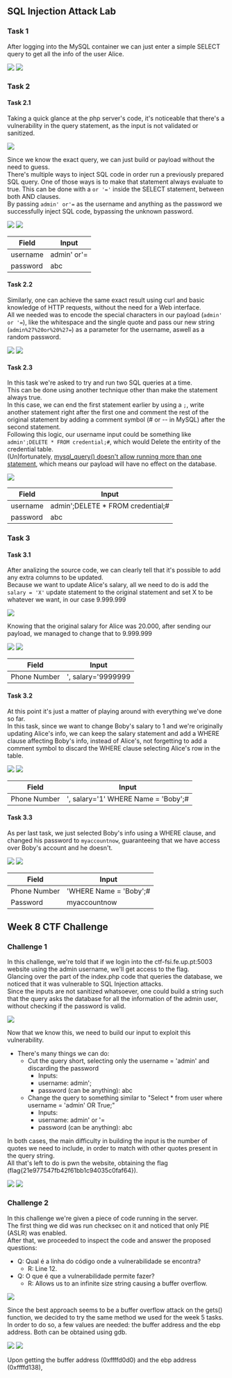 ## SQL Injection Attack Lab

### Task 1

After logging into the MySQL container we can just enter a simple SELECT query to get all the info of the user Alice.

<img src="https://cdn.discordapp.com/attachments/1021902913079103488/1044215513313710150/image.png">
<img src="https://cdn.discordapp.com/attachments/1021902913079103488/1044215577335562260/image.png">

### Task 2
#### Task 2.1

Taking a quick glance at the php server's code, it's noticeable that there's a vulnerability in the query statement, as the input is not validated or sanitized.

<img src="https://cdn.discordapp.com/attachments/1021902913079103488/1044218107729809468/image.png">

Since we know the exact query, we can just build or payload without the need to guess. <br>
There's multiple ways to inject SQL code in order run a previously prepared SQL query. One of those ways is to make that statement always evaluate to true. This can be done with a `or '='` inside the SELECT statement, between both AND clauses. <br>
By passing `admin' or'=` as the username and anything as the password we successfully inject SQL code, bypassing the unknown password.

<img src="https://cdn.discordapp.com/attachments/1021902913079103488/1044217583706054666/image.png">
<img src="https://cdn.discordapp.com/attachments/1021902913079103488/1044217714153111583/image.png">

| Field | Input |
| --- | --- |
| username | admin' or'= |
| password | abc |

#### Task 2.2

Similarly, one can achieve the same exact result using curl and basic knowledge of HTTP requests, without the need for a Web interface. <br>
All we needed was to encode the special characters in our payload (`admin' or '=`), like the whitespace and the single quote and pass our new string (`admin%27%20or%20%27=`) as a parameter for the username, aswell as a random password. 

<img src="https://cdn.discordapp.com/attachments/1021902913079103488/1045412814539456512/image.png">
<img src="https://cdn.discordapp.com/attachments/1021902913079103488/1045412960232820736/image.png">


#### Task 2.3

In this task we're asked to try and run two SQL queries at a time. <br>
This can be done using another technique other than make the statement always true. <br>
In this case, we can end the first statement earlier by using a `;`, write another statement right after the first one and comment the rest of the original statement by adding a comment symbol (# or -- in MySQL) after the second statement. <br>
Following this logic, our username input could be something like `admin';DELETE * FROM credential;#`, which would Delete the entirity of the credential table.<br>
(Un)fortunately, [mysql_query() doesn't allow running more than one statement](https://www.php.net/manual/en/function.mysql-query.php#description), which means our payload will have no effect on the database.

<img src="https://cdn.discordapp.com/attachments/1021902913079103488/1045417693467119646/image.png">

| Field | Input |
| --- | --- |
| username | admin';DELETE * FROM credential;# |
| password | abc |

### Task 3
#### Task 3.1

After analizing the source code, we can clearly tell that it's possible to add any extra columns to be updated. <br>
Because we want to update Alice's salary, all we need to do is add the `salary = 'X'` update statement to the original statement and set X to be whatever we want, in our case 9.999.999

<img src="https://cdn.discordapp.com/attachments/1021902913079103488/1045424631114387488/image.png">

Knowing that the original salary for Alice was 20.000, after sending our payload, we managed to change that to 9.999.999

<img src="https://cdn.discordapp.com/attachments/1021902913079103488/1045425127854178355/image.png">
<img src="https://cdn.discordapp.com/attachments/1021902913079103488/1045424714622967959/image.png">

| Field | Input |
| --- | --- |
| Phone Number | ', salary='9999999 |


#### Task 3.2

At this point it's just a matter of playing around with everything we've done so far. <br>
In this task, since we want to change Boby's salary to 1 and we're originally updating Alice's info, we can keep the salary statement and add a WHERE clause affecting Boby's info, instead of Alice's, not forgetting to add a comment symbol to discard the WHERE clause selecting Alice's row in the table.

<img src="https://cdn.discordapp.com/attachments/1021902913079103488/1045426122097164438/image.png">
<img src="https://cdn.discordapp.com/attachments/1021902913079103488/1045426258344939552/image.png">

| Field | Input |
| --- | --- |
| Phone Number | ', salary='1' WHERE Name = 'Boby';# |

#### Task 3.3

As per last task, we just selected Boby's info using a WHERE clause, and changed his password to `myaccountnow`, guaranteeing that we have access over Boby's account and he doesn't.

<img src="https://cdn.discordapp.com/attachments/1021902913079103488/1045428633206001704/image.png">
<img src="https://cdn.discordapp.com/attachments/1021902913079103488/1045428657415520256/image.png">

| Field | Input |
| --- | --- |
| Phone Number | 'WHERE Name = 'Boby';# |
| Password | myaccountnow |

## Week 8 CTF Challenge
### Challenge 1

In this challenge, we're told that if we login into the ctf-fsi.fe.up.pt:5003 website using the admin username, we'll get access to the flag. <br>
Glancing over the part of the index.php code that queries the database, we noticed that it was vulnerable to SQL Injection attacks. <br>
Since the inputs are not sanitized whatsoever, one could build a string such that the query asks the database for all the information of the admin user, without checking if the password is valid.

<img src="https://cdn.discordapp.com/attachments/1021902913079103488/1042503044295819384/image.png">

Now that we know this, we need to build our input to exploit this vulnerability. <br>
- There's many things we can do:
    - Cut the query short, selecting only the username = 'admin' and discarding the password
        - Inputs:
        - username: admin'; 
        - password (can be anything): abc 
    - Change the query to something similar to "Select * from user where username = 'admin' OR True;"
        - Inputs:
        - username: admin' or '=
        - password (can be anything): abc

In both cases, the main difficulty in building the input is the number of quotes we need to include, in order to match with other quotes present in the query string. <br>
All that's left to do is pwn the website, obtaining the flag (flag{21e977547fb42f61bb1c94035c0faf64}).

<img src="https://cdn.discordapp.com/attachments/1021902913079103488/1042509560226795620/image.png">
<img src="https://cdn.discordapp.com/attachments/1021902913079103488/1042508682845499453/image.png">

### Challenge 2

In this challenge we're given a piece of code running in the server. <br>
The first thing we did was run checksec on it and noticed that only PIE (ASLR) was enabled. <br>
After that, we proceeded to inspect the code and answer the proposed questions:

- Q: Qual é a linha do código onde a vulnerabilidade se encontra? 
    - R: Line 12.
- Q: O que é que a vulnerabilidade permite fazer?
    - R: Allows us to an infinite size string causing a buffer overflow.

<img src="https://cdn.discordapp.com/attachments/1021902913079103488/1047264436039192606/image.png">

Since the best approach seems to be a buffer overflow attack on the gets() function, we decided to try the same method we used for the week 5 tasks. <br>
In order to do so, a few values are needed: the buffer address and the ebp address. Both can be obtained using gdb.

<img src="https://cdn.discordapp.com/attachments/1021902913079103488/1047271087941095485/image.png">
<img src="https://cdn.discordapp.com/attachments/1021902913079103488/1047271226344742964/image.png">

Upon getting the buffer address (0xffffd0d0) and the ebp address (0xffffd138), 



